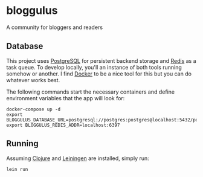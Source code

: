 # bloggulus
A community for bloggers and readers

## Database
This project uses [PostgreSQL](https://www.postgresql.org/) for persistent backend storage and [Redis](https://redis.io/) as a task queue.
To develop locally, you'll an instance of both tools running somehow or another.
I find [Docker](https://www.docker.com/) to be a nice tool for this but you can do whatever works best.

The following commands start the necessary containers and define environment variables that the app will look for:
```
docker-compose up -d
export BLOGGULUS_DATABASE_URL=postgresql://postgres:postgres@localhost:5432/postgres
export BLOGGULUS_REDIS_ADDR=localhost:6397
```

## Running
Assuming [Clojure](https://clojure.org/) and [Leiningen](https://leiningen.org/) are installed, simply run:
```
lein run
```
